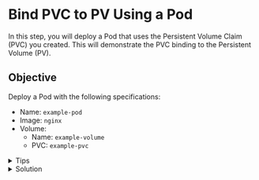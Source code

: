 # Bind PVC to PV Using a Pod

In this step, you will deploy a Pod that uses the Persistent Volume Claim (PVC) you created. This will demonstrate the PVC binding to the Persistent Volume (PV).

## Objective

Deploy a Pod with the following specifications:

- Name: `example-pod`
- Image: `nginx`
- Volume:
  - Name: `example-volume`
  - PVC: `example-pvc`

<details>
<summary>Tips</summary>

- Define a volume in your Pod specification that references the PVC.
- Use the volume by mounting it inside the Pod's container.

</details>

<details>
<summary>Solution</summary>

```yaml
apiVersion: v1
kind: Pod
metadata:
  name: example-pod
spec:
  containers:
  - name: nginx
    image: nginx
    volumeMounts:
    - name: example-volume
      mountPath: "/usr/share/nginx/html"
  volumes:
  - name: example-volume
    persistentVolumeClaim:
      claimName: example-pvc
```

Deploy the Pod by applying the YAML file:

```bash
kubectl apply -f <filename>.yaml
```

</details>